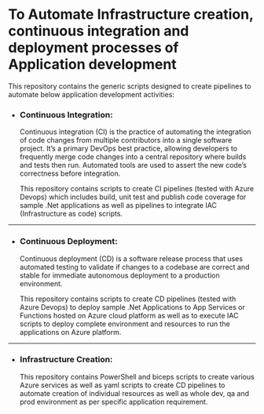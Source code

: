 # To Automate Infrastructure creation, continuous integration and deployment processes of Application development

This repository contains the generic scripts designed to create pipelines to automate below application development activities:

* ### Continuous Integration: ###

    Continuous integration (CI) is the practice of automating the integration of code changes from multiple contributors into a single software project. It’s a primary DevOps best practice, allowing developers to frequently merge code changes into a central repository where builds and tests then run. Automated tools are used to assert the new code’s correctness before integration.
    
    This repository contains scripts to create CI pipelines (tested with Azure Devops) which includes build, unit test and publish code coverage for sample .Net applications as well as pipelines to integrate IAC (Infrastructure as code) scripts.
----

* ### Continuous Deployment: ###

    Continuous deployment (CD) is a software release process that uses automated testing to validate if changes to a codebase are correct and stable for immediate autonomous deployment to a production environment.

    This repository contains scripts to create CD pipelines (tested with Azure Devops) to deploy sample .Net Applications to App Services or Functions hosted on Azure cloud platform as well as to execute IAC scripts to deploy complete environment and resources to run the applications on Azure platform.

----

* ### Infrastructure Creation: ###

    This repository contains PowerShell and biceps scripts to create various Azure services as well as yaml scripts to create CD pipelines to automate creation of individual resources as well as whole dev, qa and prod environment as per specific application requirement.

